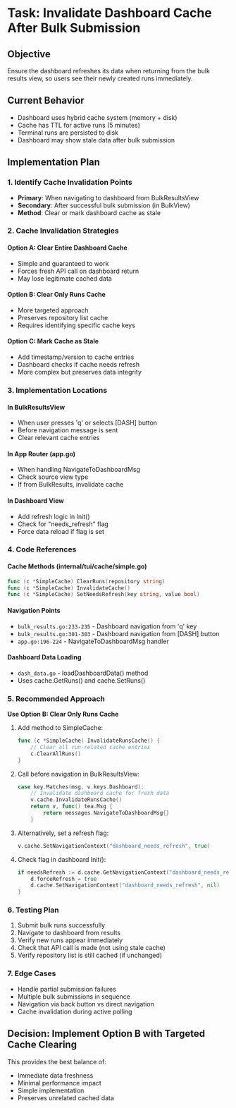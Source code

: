 # Task: Invalidate Dashboard Cache After Bulk Submission

## Objective
Ensure the dashboard refreshes its data when returning from the bulk results view, so users see their newly created runs immediately.

## Current Behavior
- Dashboard uses hybrid cache system (memory + disk)
- Cache has TTL for active runs (5 minutes)
- Terminal runs are persisted to disk
- Dashboard may show stale data after bulk submission

## Implementation Plan

### 1. Identify Cache Invalidation Points
- **Primary**: When navigating to dashboard from BulkResultsView
- **Secondary**: After successful bulk submission (in BulkView)
- **Method**: Clear or mark dashboard cache as stale

### 2. Cache Invalidation Strategies

#### Option A: Clear Entire Dashboard Cache
- Simple and guaranteed to work
- Forces fresh API call on dashboard return
- May lose legitimate cached data

#### Option B: Clear Only Runs Cache
- More targeted approach
- Preserves repository list cache
- Requires identifying specific cache keys

#### Option C: Mark Cache as Stale
- Add timestamp/version to cache entries
- Dashboard checks if cache needs refresh
- More complex but preserves data integrity

### 3. Implementation Locations

#### In BulkResultsView
- When user presses 'q' or selects [DASH] button
- Before navigation message is sent
- Clear relevant cache entries

#### In App Router (app.go)
- When handling NavigateToDashboardMsg
- Check source view type
- If from BulkResults, invalidate cache

#### In Dashboard View
- Add refresh logic in Init()
- Check for "needs_refresh" flag
- Force data reload if flag is set

### 4. Code References

#### Cache Methods (internal/tui/cache/simple.go)
```go
func (c *SimpleCache) ClearRuns(repository string)
func (c *SimpleCache) InvalidateCache()
func (c *SimpleCache) SetNeedsRefresh(key string, value bool)
```

#### Navigation Points
- `bulk_results.go:233-235` - Dashboard navigation from 'q' key
- `bulk_results.go:301-303` - Dashboard navigation from [DASH] button
- `app.go:196-224` - NavigateToDashboardMsg handler

#### Dashboard Data Loading
- `dash_data.go` - loadDashboardData() method
- Uses cache.GetRuns() and cache.SetRuns()

### 5. Recommended Approach

**Use Option B: Clear Only Runs Cache**

1. Add method to SimpleCache:
   ```go
   func (c *SimpleCache) InvalidateRunsCache() {
       // Clear all run-related cache entries
       c.ClearAllRuns()
   }
   ```

2. Call before navigation in BulkResultsView:
   ```go
   case key.Matches(msg, v.keys.Dashboard):
       // Invalidate dashboard cache for fresh data
       v.cache.InvalidateRunsCache()
       return v, func() tea.Msg {
           return messages.NavigateToDashboardMsg{}
       }
   ```

3. Alternatively, set a refresh flag:
   ```go
   v.cache.SetNavigationContext("dashboard_needs_refresh", true)
   ```

4. Check flag in dashboard Init():
   ```go
   if needsRefresh := d.cache.GetNavigationContext("dashboard_needs_refresh"); needsRefresh != nil {
       d.forceRefresh = true
       d.cache.SetNavigationContext("dashboard_needs_refresh", nil)
   }
   ```

### 6. Testing Plan

1. Submit bulk runs successfully
2. Navigate to dashboard from results
3. Verify new runs appear immediately
4. Check that API call is made (not using stale cache)
5. Verify repository list is still cached (if unchanged)

### 7. Edge Cases

- Handle partial submission failures
- Multiple bulk submissions in sequence
- Navigation via back button vs direct navigation
- Cache invalidation during active polling

## Decision: Implement Option B with Targeted Cache Clearing

This provides the best balance of:
- Immediate data freshness
- Minimal performance impact
- Simple implementation
- Preserves unrelated cached data